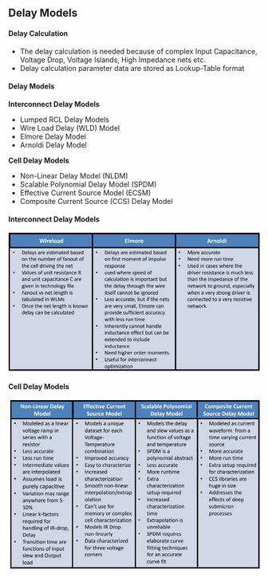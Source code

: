 ## Delay Models

#### Delay Calculation

- The delay calculation is needed because of complex Input Capacitance, Voltage Drop, Voltage Islands, High Impedance nets etc.
- Delay calculation parameter data are stored as Lookup-Table format

#### Delay Models

**Interconnect Delay Models**

- Lumped RCL Delay Models
- Wire Load Delay (WLD) Model
- Elmore Delay Model
- Arnoldi Delay Model

**Cell Delay Models**

- Non-Linear Delay Model (NLDM)
- Scalable Polynomial Delay Model (SPDM)
- Effective Current Source Model (ECSM)
- Composite Current Source (CCS) Delay Model

#### Interconnect Delay Models

![delay model](attachments/Delay%20Models/interconnect.JPG)



#### Cell Delay Models

![cell delay model](attachments/Delay%20Models/cell.JPG)